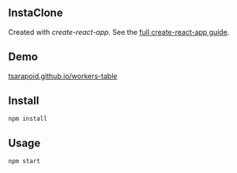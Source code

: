 InstaClone
---
<!--
<img src="Logotype primary.png" width="60%" height="60%" />
-->
Created with *create-react-app*. See the [full create-react-app guide](https://github.com/facebookincubator/create-react-app/blob/master/packages/react-scripts/template/README.md).


Demo
---
[tsarapoid.github.io/workers-table](https://tsarapoid.github.io/workers-table/)


Install
---
`npm install`


Usage
---
`npm start`
